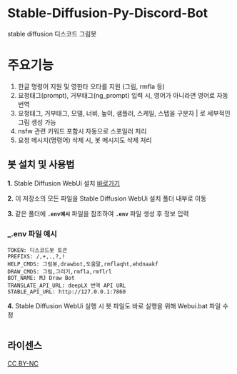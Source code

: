 # Stable-Diffusion-Py-Discord-Bot

stable diffusion 디스코드 그림봇

# 주요기능

1. 한글 명령어 지원 및 영한타 오타를 지원 (그림, rmfla 등)
2. 요청태그(prompt), 거부태그(ng_prompt) 입력 시, 영어가 아니라면 영어로 자동 번역
3. 요청태그, 거부태그, 모델, 너비, 높이, 샘플러, 스케일, 스텝을 구분자 | 로 세부적인 그림 생성 가능
4. nsfw 관련 키워드 포함시 자동으로 스포일러 처리
5. 요청 메시지(명령어) 삭제 시, 봇 메시지도 삭제 처리

## **봇 설치 및 사용법**

**1.** Stable Diffusion WebUi 설치 [바로가기](https://github.com/AUTOMATIC1111/stable-diffusion-webui)

**2.** 이 저장소의 모든 파일을 Stable Diffusion WebUi 설치 폴더 내부로 이동

**3.** 같은 폴더에 **`.env예시`** 파일을 참조하여 **`.env`** 파일 생성 후 정보 입력 

### _.env 파일 예시

```env
TOKEN: 디스코드봇 토큰
PREFIXS: /,+,.,?,!
HELP_CMDS: 그림봇,drawbot,도움말,rmflaqht,ehdnaakf
DRAW_CMDS: 그림,그리기,rmfla,rmflrl
BOT_NAME: MJ Draw Bot
TRANSLATE_API_URL: deepLX 번역 API URL
STABLE_API_URL: http://127.0.0.1:7860
```

**4.** Stable Diffusion WebUi 실행 시 봇 파일도 바로 실행을 위해 Webui.bat 파일 수정<br/>
```shell

```

## 라이센스

[CC BY-NC](https://creativecommons.org/licenses/by-nc/2.0)
